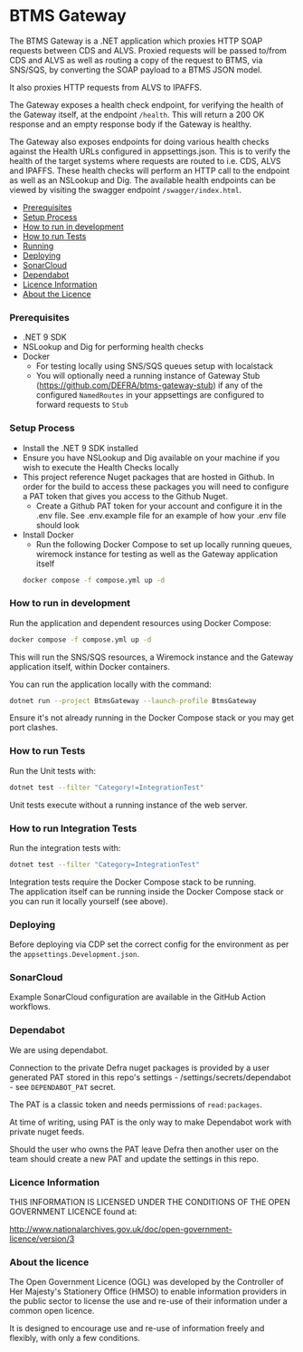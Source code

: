 # BTMS Gateway

The BTMS Gateway is a .NET application which proxies HTTP SOAP requests between CDS and ALVS.
Proxied requests will be passed to/from CDS and ALVS as well as routing a copy of the request to BTMS, via SNS/SQS, by converting the SOAP payload to a BTMS JSON model.

It also proxies HTTP requests from ALVS to IPAFFS.

The Gateway exposes a health check endpoint, for verifying the health of the Gateway itself, at the endpoint <code>/health</code>.
This will return a 200 OK response and an empty response body if the Gateway is healthy.

The Gateway also exposes endpoints for doing various health checks against the Health URLs configured in appsettings.json.
This is to verify the health of the target systems where requests are routed to i.e. CDS, ALVS and IPAFFS.
These health checks will perform an HTTP call to the endpoint as well as an NSLookup and Dig.
The available health endpoints can be viewed by visiting the swagger endpoint <code>/swagger/index.html</code>.

* [Prerequisites](#prerequisites)
* [Setup Process](#setup-process)
* [How to run in development](#how-to-run-in-development)
* [How to run Tests](#how-to-run-tests)
* [Running](#running)
* [Deploying](#deploying)
* [SonarCloud](#sonarCloud)
* [Dependabot](#dependabot)
* [Licence Information](#licence-information)
* [About the Licence](#about-the-licence)

### Prerequisites

- .NET 9 SDK
- NSLookup and Dig for performing health checks
- Docker
  - For testing locally using SNS/SQS queues setup with localstack
  - You will optionally need a running instance of Gateway Stub (https://github.com/DEFRA/btms-gateway-stub) if any of the configured <code>NamedRoutes</code> in your appsettings are configured to forward requests to <code>Stub</code>

### Setup Process

- Install the .NET 9 SDK installed
- Ensure you have NSLookup and Dig available on your machine if you wish to execute the Health Checks locally
- This project reference Nuget packages that are hosted in Github. In order for the build to access these packages you will need to configure a PAT token that gives you access to the Github Nuget.
  - Create a Github PAT token for your account and configure it in the .env file. See .env.example file for an example of how your .env file should look
- Install Docker
  - Run the following Docker Compose to set up locally running queues, wiremock instance for testing as well as the Gateway application itself
  ```bash
  docker compose -f compose.yml up -d
  ```

### How to run in development

Run the application and dependent resources using Docker Compose:

```bash
docker compose -f compose.yml up -d
```
This will run the SNS/SQS resources, a Wiremock instance and the Gateway application itself, within Docker containers.

You can run the application locally with the command:

```bash
dotnet run --project BtmsGateway --launch-profile BtmsGateway
```

Ensure it's not already running in the Docker Compose stack or you may get port clashes.

### How to run Tests

Run the Unit tests with:

```bash
dotnet test --filter "Category!=IntegrationTest"
```

Unit tests execute without a running instance of the web server.

### How to run Integration Tests

Run the integration tests with:

```bash
dotnet test --filter "Category=IntegrationTest"
```

Integration tests require the Docker Compose stack to be running.  
The application itself can be running inside the Docker Compose stack or you can run it locally yourself (see above).

### Deploying

Before deploying via CDP set the correct config for the environment as per the `appsettings.Development.json`.

### SonarCloud

Example SonarCloud configuration are available in the GitHub Action workflows.

### Dependabot

We are using dependabot.

Connection to the private Defra nuget packages is provided by a user generated PAT stored in this repo's settings - /settings/secrets/dependabot - see `DEPENDABOT_PAT` secret.

The PAT is a classic token and needs permissions of `read:packages`.

At time of writing, using PAT is the only way to make Dependabot work with private nuget feeds.

Should the user who owns the PAT leave Defra then another user on the team should create a new PAT and update the settings in this repo.

### Licence Information

THIS INFORMATION IS LICENSED UNDER THE CONDITIONS OF THE OPEN GOVERNMENT LICENCE found at:

<http://www.nationalarchives.gov.uk/doc/open-government-licence/version/3>

### About the licence

The Open Government Licence (OGL) was developed by the Controller of Her Majesty's Stationery Office (HMSO) to enable information providers in the public sector to license the use and re-use of their information under a common open licence.

It is designed to encourage use and re-use of information freely and flexibly, with only a few conditions.
